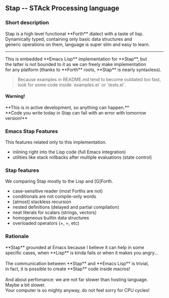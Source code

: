 <h2>Stap -- STAck Processing language</h2>

<h3>Short description</h3>
Stap is a high level functional **Forth** dialect with a taste of lisp.<br>
Dynamically typed, containing only basic data structures and<br>
generic operations on them, language is super slim and easy to learn.<br>

<hr>
This is embedded **Emacs Lisp** implementation for **Stap**, but<br>
the latter is not bounded to it as we can freely make implementation<br>
for any platform (thanks to **Forth** roots, **Stap** is nearly syntaxless).<br>

<blockquote>
Because examples in README.md tend to become outdated too fast,<br>
look for some code inside `examples.el` or `tests.el`.<br>
</blockquote>

<h4>Warning!</h4>
**This is in active development, so anything can happen.**<br>
**Code you write today in Stap can fail with an error with tomorrow version!**

<h3>Emacs Stap Features</h3>

This features related only to this implementation.

* inlining right into the Lisp code (full Emacs integration)
* utilities like stack rollbacks after multiple evaluations (state control)

<h3>Stap features</h3>

We comparing Stap mostly to the Lisp and [G]Forth.

* case-sensitive reader (most Forths are not)
* conditionals are not compile-only words
* [almost] stackless recursion
* nested definitions (delayed and partial compilation) 
* neat literals for scalars (strings, vectors) 
* homogeneous builtin data structures
* overloaded operators (+, =, etc)

<h3>Rationale</h3>
**Stap** grounded at Emacs because I believe it can help in some<br>
specific cases, when **Lisp** is kinda fails or when it makes you angry...<br>
<br>
The communication between **Stap** and **Emacs Lisp** is trivial,<br>
in fact, it is possible to create **Stap** code inside macros!<br>
<br>
And about perfomance: we are not far slower than hosting language.<br>
Maybe a bit slower.<br>
Your computer is so mighty anyway, do not feel sorry for CPU cycles!<br>
